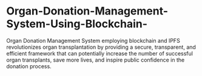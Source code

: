 # Organ-Donation-Management-System-Using-Blockchain-
 Organ Donation Management System employing blockchain and IPFS revolutionizes organ transplantation by providing a secure, transparent, and efficient framework that can potentially increase the number of successful organ transplants, save more lives, and inspire public confidence in the donation process.
